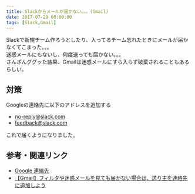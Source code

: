 ```yaml
---
title: Slackからメールが届かない。。。(Gmail)
date: 2017-07-29 00:00:00
tags: [Slack,Gmail]
---
```


Slackで新規チーム作ろうとしたり、入ってるチーム忘れたときにメールが届かなくてこまった。。。  
迷惑メールにもないし、何度送っても届かない。。。  
さんざんググッた結果、Gmailは迷惑メールにすら入らず破棄されることもあるらしい。

対策
---
Googleの連絡先に以下のアドレスを追加する

- no-reply@slack.com
- feedback@slack.com

これで届くようになりました。

参考・関連リンク
---
- [Google 連絡先](https://contacts.google.com/)
- [【Gmail】フィルタや迷惑メールを見ても届かない場合は、送り主を連絡先に追加しよう](https://nk-16.net/blog/?p=527)